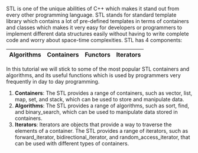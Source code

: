 STL is one of the unique abilities of C++ which makes it stand out from every other programming language. STL stands for standard template library which contains a lot of pre-defined templates in terms of containers and classes which makes it very easy for developers or programmers to implement different data structures easily without having to write complete code and worry about space-time complexities.
STL has 4 components:

|Algorithms|Containers|Functors|Iterators|
|-|-|-|-|

In this tutorial we will stick to some of the most popular STL containers and algorithms, and its useful functions which is used by programmers very frequently in day to day programming.

1. __Containers__: The STL provides a range of containers, such as vector, list, map, set, and stack, which can be used to store and manipulate data.  
2. __Algorithms__: The STL provides a range of algorithms, such as sort, find, and binary_search, which can be used to manipulate data stored in containers.  
3. __Iterators__: Iterators are objects that provide a way to traverse the elements of a container. The STL provides a range of iterators, such as forward_iterator, bidirectional_iterator, and random_access_iterator, that can be used with different types of containers.